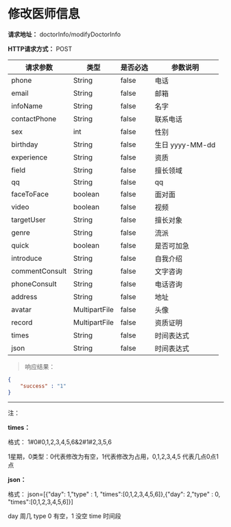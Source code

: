 # 修改医师信息

**请求地址：** doctorInfo/modifyDoctorInfo

**HTTP请求方式：** POST

| 请求参数 | 类型 | 是否必选 | 参数说明 |
| -- | -- | -- | -- |
| phone | String | false | 电话 |
| email | String | false | 邮箱 |
| infoName | String | false | 名字 |
| contactPhone | String | false | 联系电话 |
| sex | int | false | 性别 |
| birthday | String | false | 生日 yyyy-MM-dd |
| experience | String | false | 资质 |
| field | String | false | 擅长领域 |
| qq | String | false | qq |
| faceToFace | boolean | false | 面对面 |
| video | boolean | false | 视频 |
| targetUser | String | false | 擅长对象 |
| genre | String | false | 流派 |
| quick | boolean | false | 是否可加急 |
| introduce | String | false | 自我介绍 |
| commentConsult | String | false | 文字咨询 |
| phoneConsult | String | false | 电话咨询 |
| address | String | false | 地址 |
| avatar | MultipartFile | false | 头像 |
| record | MultipartFile | false | 资质证明 |
| times | String | false | 时间表达式 |
| json | String | false | 时间表达式 |

>响应结果：

```json
{
    "success" : "1"
}
```
---

注：

**times：**

格式：
1#0#0,1,2,3,4,5,6&2#1#2,3,5,6

1星期，0类型：0代表修改为有空，1代表修改为占用，0,1,2,3,4,5 代表几点0点1点

**json：**

格式：
json=[{"day": 1,"type" : 1, "times":[0,1,2,3,4,5,6]},{"day": 2,"type" : 0, "times":[0,1,2,3,4,5,6]}]

day 周几
type 0 有空，1 没空
time 时间段


